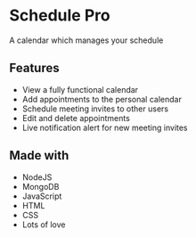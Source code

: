 # Schedule Pro
A calendar which manages your schedule

## Features
* View a fully functional calendar
* Add appointments to the personal calendar
* Schedule meeting invites to other users
* Edit and delete appointments
* Live notification alert for new meeting invites

## Made with
* NodeJS
* MongoDB
* JavaScript
* HTML
* CSS
* Lots of love
